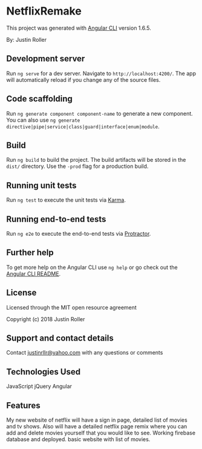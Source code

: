 # NetflixRemake

This project was generated with [Angular CLI](https://github.com/angular/angular-cli) version 1.6.5.

By: Justin Roller

## Development server

Run `ng serve` for a dev server. Navigate to `http://localhost:4200/`. The app will automatically reload if you change any of the source files.

## Code scaffolding

Run `ng generate component component-name` to generate a new component. You can also use `ng generate directive|pipe|service|class|guard|interface|enum|module`.

## Build

Run `ng build` to build the project. The build artifacts will be stored in the `dist/` directory. Use the `-prod` flag for a production build.

## Running unit tests

Run `ng test` to execute the unit tests via [Karma](https://karma-runner.github.io).

## Running end-to-end tests

Run `ng e2e` to execute the end-to-end tests via [Protractor](http://www.protractortest.org/).

## Further help

To get more help on the Angular CLI use `ng help` or go check out the [Angular CLI README](https://github.com/angular/angular-cli/blob/master/README.md).

## License

Licensed through the MIT open resource agreement

Copyright (c) 2018 Justin Roller

## Support and contact details

Contact justinrllr@yahoo.com with any questions or comments

## Technologies Used

JavaScript
jQuery
Angular

## Features

My new website of netflix will have a sign in page, detailed list of movies and tv shows. Also will have a detailed netflix page remix where you can add and delete movies yourself that you would like to see. Working firebase database and deployed. basic website with list of movies.
